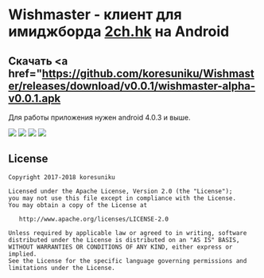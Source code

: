 Wishmaster - клиент для имиджборда <a href="2ch.hk">2ch.hk</a> на Android
=========================
Скачать <a href="https://github.com/koresuniku/Wishmaster/releases/download/v0.0.1/wishmaster-alpha-v0.0.1.apk</a>
-------------------------
Для работы приложения нужен android 4.0.3 и выше.

![](https://ibb.co/d5oZ2c) ![](https://ibb.co/f0wyTH) ![](https://ibb.co/kDHu2c) ![](https://ibb.co/cM8CoH) 

## License

    Copyright 2017-2018 koresuniku

    Licensed under the Apache License, Version 2.0 (the "License");
    you may not use this file except in compliance with the License.
    You may obtain a copy of the License at

       http://www.apache.org/licenses/LICENSE-2.0

    Unless required by applicable law or agreed to in writing, software
    distributed under the License is distributed on an "AS IS" BASIS,
    WITHOUT WARRANTIES OR CONDITIONS OF ANY KIND, either express or implied.
    See the License for the specific language governing permissions and
    limitations under the License.
